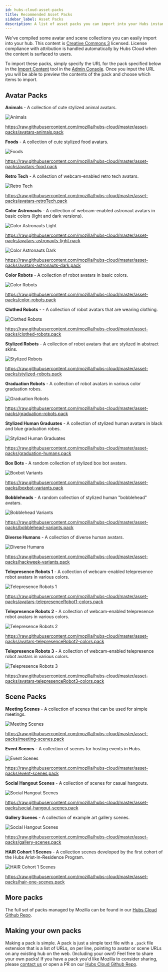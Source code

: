 ```yaml
---
id: hubs-cloud-asset-packs
title: Recommended Asset Packs
sidebar_label: Asset Packs
description: A list of asset packs you can import into your Hubs instance and instructions for how to make your own.
---
```


We've compiled some avatar and scene collections you can easily import into your hub. This content is [Creative Commons 3](https://creativecommons.org/licenses/by/3.0/us/) licensed. License compliance with attribution is handled automatically by Hubs Cloud when the content is surfaced to users.

To import these packs, simply specify the URL for the pack specified below in the [Import Content](./admin-importing-content) tool in the [Admin Console](./admin-getting-started). Once you input the URL you will be able to preview the contents of the pack and choose which items to import.

## Avatar Packs

**Animals** - A collection of cute stylized animal avatars.

![Animals](img/avatars_animals_600x200.png)

https://raw.githubusercontent.com/mozilla/hubs-cloud/master/asset-packs/avatars-animals.pack


**Foods** - A collection of cute stylized food avatars.

![Foods](img/avatars_food_600x200.png)

https://raw.githubusercontent.com/mozilla/hubs-cloud/master/asset-packs/avatars-food.pack


**Retro Tech** - A collection of webcam-enabled retro tech avatars.

![Retro Tech](img/avatars_retroTech_600x200.png)

https://raw.githubusercontent.com/mozilla/hubs-cloud/master/asset-packs/avatars-retroTech.pack


**Color Astronauts** - A collection of webcam-enabled astronaut avatars in basic colors (light and dark versions).

![Color Astronauts Light](img/assetPacks_avatars_astronauts-light_600x200.png)

https://raw.githubusercontent.com/mozilla/hubs-cloud/master/asset-packs/avatars-astronauts-light.pack

![Color Astronauts Dark](img/assetPacks_avatars_astronauts-dark_600x200.png)

https://raw.githubusercontent.com/mozilla/hubs-cloud/master/asset-packs/avatars-astronauts-dark.pack


**Color Robots** - A collection of robot avatars in basic colors.

![Color Robots](img/assetPacks_avatars_colorRobots_600x200.png)

https://raw.githubusercontent.com/mozilla/hubs-cloud/master/asset-packs/color-robots.pack


**Clothed Robots** - - A collection of robot avatars that are wearing clothing. 

![Clothed Robots](img/assetPacks_avatars_clothedRobots_600x200.png)

https://raw.githubusercontent.com/mozilla/hubs-cloud/master/asset-packs/clothed-robots.pack


**Stylized Robots** - A collection of robot avatars that are stylized in abstract skins.

![Stylized Robots](img/assetPacks_avatars_stylizedRobots_600x200.png)

https://raw.githubusercontent.com/mozilla/hubs-cloud/master/asset-packs/stylized-robots.pack


**Graduation Robots** - A collection of robot avatars in various color graduation robes.

![Graduation Robots](img/assetPacks_avatars_graduationRobots_600x200.png)

https://raw.githubusercontent.com/mozilla/hubs-cloud/master/asset-packs/graduation-robots.pack


**Stylized Human Graduates** - A collection of stylized human avatars in black and blue graduation robes.

![Stylized Human Graduates](img/assetPacks_avatars_stylizedHumanGraduates_600x200.png)

https://raw.githubusercontent.com/mozilla/hubs-cloud/master/asset-packs/graduation-humans.pack


**Box Bots** - A random collection of stylized box bot avatars.

![Boxbot Variants](img/assetPacks_avatars_boxbots_600x200.png)

https://raw.githubusercontent.com/mozilla/hubs-cloud/master/asset-packs/boxbot-variants.pack


**Bobbleheads** - A random collection of stylized human "bobblehead" avatars.

![Bobblehead Variants](img/assetPacks_avatars_bobbleheads_600x200.png)

https://raw.githubusercontent.com/mozilla/hubs-cloud/master/asset-packs/bobblehead-variants.pack


**Diverse Humans** - A collection of diverse human avatars.

![Diverse Humans](img/assetPacks_avatars_hackweek_600x200.png)

https://raw.githubusercontent.com/mozilla/hubs-cloud/master/asset-packs/hackweek-variants.pack


**Telepresence Robots 1** - A collection of webcam-enabled telepresence robot avatars in various colors.

![Telepresence Robots 1](img/avatars_telepresenceRobot1_colors_600x200.png)

https://raw.githubusercontent.com/mozilla/hubs-cloud/master/asset-packs/avatars-telepresenceRobot1-colors.pack


**Telepresence Robots 2** - A collection of webcam-enabled telepresence robot avatars in various colors.

![Telepresence Robots 2](img/avatars_telepresenceRobot2_colors_600x200.png)

https://raw.githubusercontent.com/mozilla/hubs-cloud/master/asset-packs/avatars-telepresenceRobot2-colors.pack


**Telepresence Robots 3** - A collection of webcam-enabled telepresence robot avatars in various colors.

![Telepresence Robots 3](img/avatars_telepresenceRobot3_colors_600x200.png)

https://raw.githubusercontent.com/mozilla/hubs-cloud/master/asset-packs/avatars-telepresenceRobot3-colors.pack


## Scene Packs

**Meeting Scenes** - A collection of scenes that can be used for simple meetings.

![Meeting Scenes](img/assetPacks_scenes_meetingScenes_600x200.png)

https://raw.githubusercontent.com/mozilla/hubs-cloud/master/asset-packs/meeting-scenes.pack


**Event Scenes** - A collection of scenes for hosting events in Hubs.

![Event Scenes](img/assetPacks_scenes_eventScenes_600x200.png)

https://raw.githubusercontent.com/mozilla/hubs-cloud/master/asset-packs/event-scenes.pack


**Social Hangout Scenes** - A collection of scenes for casual hangouts.

![Social Hangout Scenes](img/assetPacks_scenes_socialHangoutScenes_600x200.png)

https://raw.githubusercontent.com/mozilla/hubs-cloud/master/asset-packs/social-hangout-scenes.pack


**Gallery Scenes** - A collection of example art gallery scenes.

![Social Hangout Scenes](img/assetPacks_scenes_galleryScenes_600x200.png)

https://raw.githubusercontent.com/mozilla/hubs-cloud/master/asset-packs/gallery-scenes.pack


**HAIR Cohort 1 Scenes** - A collection scenes developed by the first cohort of the Hubs Arist-In-Residence Program.

![HAIR Cohort 1 Scenes](img/assetPacks_scenes_HAIRCohortOneScenes_600x200.png)

https://raw.githubusercontent.com/mozilla/hubs-cloud/master/asset-packs/hair-one-scenes.pack


## More packs

The full set of packs managed by Mozilla can be found in our [Hubs Cloud Github Repo](https://github.com/mozilla/hubs-cloud/tree/master/asset-packs).

## Making your own packs

Making a pack is simple. A pack is just a simple text file with a `.pack` file extension that is a list of URLs, on per line, pointing to avatar or scene URLs on any existing hub on the web. (Including your own!) Feel free to share your own packs! If you have a pack you'd like Mozilla to consider sharing, please [contact us](mailto:hubs@mozilla.com) or open a PR on our [Hubs Cloud Github Repo](https://github.com/mozilla/hubs-cloud/tree/master/asset-packs).
